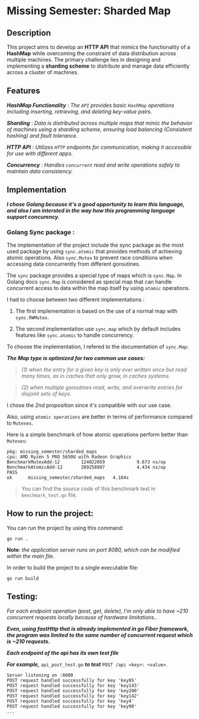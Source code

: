 # Missing Semester: Sharded Map

## Description

This project aims to develop an **HTTP API** that mimics the functionality of a **HashMap** while overcoming the constraint of data distribution across multiple machines. The primary challenge lies in designing and implementing a **sharding scheme** to distribute and manage data efficiently across a cluster of machines.

## Features
***HashMap Functionality*** : _The ```API``` provides basic ```HashMap``` operations including inserting, retrieving, and deleting key-value pairs._

***Sharding*** : _Data is distributed across multiple maps that mimic the behavior of machines using a sharding scheme, ensuring load balancing (Consistent hashing) and fault tolerance._

***HTTP API*** : _Utilizes ```HTTP``` endpoints for communication, making it accessible for use with different apps._

***Concurrency*** : _Handles ``concurrent`` read and write operations safely to maintain data consistency._

## Implementation

***I chose Golang because it's a good opportunity to learn this language, and also I am intersted in the way how this programming language support concurency.***

### Golang Sync package : 

The implementation of the project include the sync package as the most used package by using ``sync.atomic`` that provides methods of achieving atomic operations. Also ``sync.Mutex`` to prevent race conditions when accessing data concurrently from different goroutines.

The ``sync`` package provides a special type of maps which is ``sync.Map``. In Golang docs ``sync.Map`` is considered as special map that can handle concurrent access to data within the map itself by using ``atomic`` operations.

I had to choose between two different implementations : 

1. The first implementation is based on the use of a normal map with ``sync.RWMutex``.

2. The second implementation use ``sync.map`` which by default includes features like ``sync.atomic`` to handle concurrency.

To choose the implementation, I refered to the documentation of ``sync.Map``:

***The Map type is optimized for two common use cases:***

>_(1) when the entry for a given key is only ever written once but read many times, as in caches that only grow, in caches systems_.

>_(2) when multiple goroutines read, write, and overwrite entries for disjoint sets of keys_.

I chose the _2nd_ proposition since it's compatible with our use case.

Also, using ``atomic operations`` are better in terms of performance compared to
``Mutexes``.

Here is a simple benchmark of how atomic operations perform better than ``Mutexes``:

```
pkg: missing_semester/sharded_maps
cpu: AMD Ryzen 5 PRO 5650U with Radeon Graphics     
BenchmarkMutexAdd-12     	124022059	         9.673 ns/op
BenchmarkAtomicAdd-12    	289258807	         4.434 ns/op
PASS
ok  	missing_semester/sharded_maps	4.184s
```

> You can find the _source code_ of this benchmark test in ``benchmark_test.go`` file.

## How to run the project:
You can run the project by using this command:
```
go run .
```

**Note**: _the application server runs on port 8080, which can be modified within the main file_.

In order to build the project to a single executable file:
```
go run build
```

## Testing:

*For each endpoint operation (post, get, delete), I'm only able to have ~210 concurrent requests locally because of hardware limitations.*.

***Even, using fastHttp that is already implemented in go Fiber framework, the program was limited to the same number of concurrent request which is ~210 requests.***

***Each endpoint of the api has its own test file***

***For example,*** ```api_post_test.go```  ***to test*** ```POST /api <key>: <value>```.

```
Server listening on :8080
POST request handled successfully for key 'key95'
POST request handled successfully for key 'key143'
POST request handled successfully for key 'key200'
POST request handled successfully for key 'key142'
POST request handled successfully for key 'key4'  
POST request handled successfully for key 'key90'
...
```